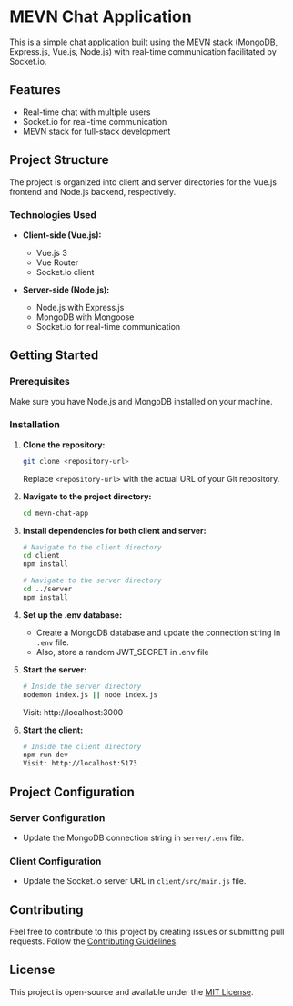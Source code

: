 # MEVN Chat Application

This is a simple chat application built using the MEVN stack (MongoDB, Express.js, Vue.js, Node.js) with real-time communication facilitated by Socket.io.

## Features

- Real-time chat with multiple users
- Socket.io for real-time communication
- MEVN stack for full-stack development

## Project Structure

The project is organized into client and server directories for the Vue.js frontend and Node.js backend, respectively.

### Technologies Used

- **Client-side (Vue.js):**

  - Vue.js 3
  - Vue Router
  - Socket.io client

- **Server-side (Node.js):**
  - Node.js with Express.js
  - MongoDB with Mongoose
  - Socket.io for real-time communication

## Getting Started

### Prerequisites

Make sure you have Node.js and MongoDB installed on your machine.

### Installation

1. **Clone the repository:**

   ```bash
   git clone <repository-url>
   ```

   Replace `<repository-url>` with the actual URL of your Git repository.

2. **Navigate to the project directory:**

   ```bash
   cd mevn-chat-app
   ```

3. **Install dependencies for both client and server:**

   ```bash
   # Navigate to the client directory
   cd client
   npm install

   # Navigate to the server directory
   cd ../server
   npm install
   ```

4. **Set up the .env database:**

   - Create a MongoDB database and update the connection string in `.env` file.
   - Also, store a random JWT_SECRET in .env file

5. **Start the server:**

   ```bash
   # Inside the server directory
   nodemon index.js || node index.js
   ```

   Visit: http://localhost:3000

6. **Start the client:**

   ```bash
   # Inside the client directory
   npm run dev
   Visit: http://localhost:5173
   ```

## Project Configuration

### Server Configuration

- Update the MongoDB connection string in `server/.env` file.

### Client Configuration

- Update the Socket.io server URL in `client/src/main.js` file.

## Contributing

Feel free to contribute to this project by creating issues or submitting pull requests. Follow the [Contributing Guidelines](CONTRIBUTING.md).

## License

This project is open-source and available under the [MIT License](LICENSE).
